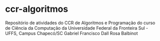 # ccr-algoritmos
Repositório de atividades do CCR de Algoritmos e Programação do curso de Ciência da Computação da Universidade Federal da Fronteira Sul - UFFS, Campus Chapecó/SC
Gabriel Francisco Dall Rosa Balbinot